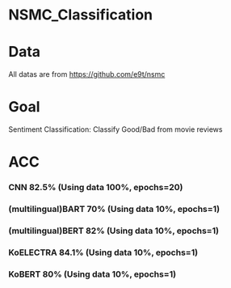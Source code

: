 # NSMC_Classification


# Data
All datas are from https://github.com/e9t/nsmc

# Goal
Sentiment Classification: Classify Good/Bad from movie reviews

# ACC
### CNN 82.5% (Using data 100%, epochs=20)
### (multilingual)BART 70% (Using data 10%, epochs=1)
### (multilingual)BERT 82% (Using data 10%, epochs=1)
###  KoELECTRA 84.1% (Using data 10%, epochs=1)
###  KoBERT 80% (Using data 10%, epochs=1)
